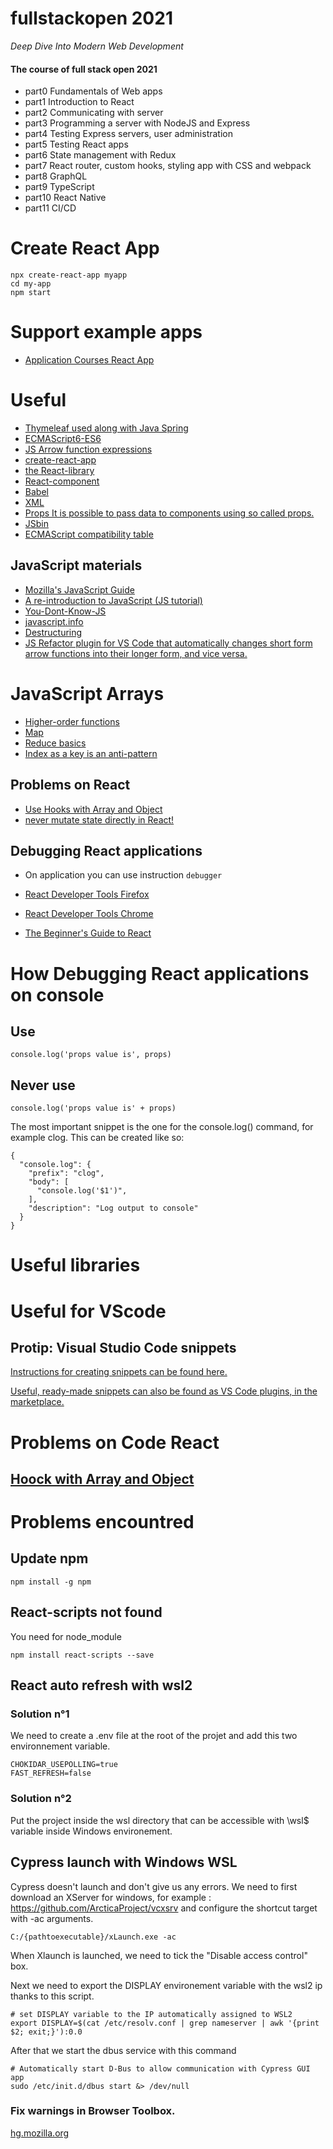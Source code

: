 # fullstackopen 2021
*Deep Dive Into Modern Web Development*

#### The course of full stack open 2021

* part0 Fundamentals of Web apps
* part1 Introduction to React
* part2 Communicating with server
* part3 Programming a server with NodeJS and Express
* part4 Testing Express servers, user administration
* part5 Testing React apps
* part6 State management with Redux
* part7 React router, custom hooks, styling app with CSS and webpack
* part8 GraphQL
* part9 TypeScript
* part10 React Native
* part11 CI/CD


# Create React App

```
npx create-react-app myapp
cd my-app
npm start
```
# Support example apps

* [Application Courses React App ](https://github.com/FullStack-HY/part2-notes/)

# Useful 

* [Thymeleaf used along with Java Spring](https://www.thymeleaf.org/)
* [ECMAScript6-ES6](http://es6-features.org/#BlockScopedVariables)
* [JS Arrow function expressions](https://developer.mozilla.org/en-US/docs/Web/JavaScript/Reference/Functions/Arrow_functions)
* [create-react-app](https://github.com/facebook/create-react-app)
* [the React-library](https://reactjs.org/docs/getting-started.html)
* [React-component](https://reactjs.org/docs/components-and-props.html)
* [Babel](https://babeljs.io/)
* [XML](https://developer.mozilla.org/en-US/docs/Web/XML/XML_introduction)
* [Props It is possible to pass data to components using so called props.](https://reactjs.org/docs/components-and-props.html)
* [JSbin](https://jsbin.com/?js,console)
* [ECMAScript compatibility table](http://kangax.github.io/compat-table/es2016plus/)

## JavaScript materials

* [Mozilla's JavaScript Guide](http://kangax.github.io/compat-table/es2016plus)
* [A re-introduction to JavaScript (JS tutorial) ](http://kangax.github.io/compat-table/es2016plus)
* [You-Dont-Know-JS](https://github.com/getify/You-Dont-Know-JS)
* [javascript.info](https://github.com/getify/You-Dont-Know-JS)
* [Destructuring](https://medium.com/@lcriswell/destructuring-props-in-react-b1c295005ce0)
* [JS Refactor plugin for VS Code that automatically changes short form arrow functions into their longer form, and vice versa.](https://marketplace.visualstudio.com/items?itemName=cmstead.jsrefactor)

# JavaScript Arrays

* [Higher-order functions](https://www.youtube.com/watch?v=BMUiFMZr7vk&list=PL0zVEGEvSaeEd9hlmCXrk5yUyqUag-n84)
* [Map](https://www.youtube.com/watch?v=bCqtb-Z5YGQ&list=PL0zVEGEvSaeEd9hlmCXrk5yUyqUag-n84&index=3)
* [Reduce basics](https://www.youtube.com/watch?v=Wl98eZpkp-c&t=31s)
* [Index as a key is an anti-pattern](https://robinpokorny.medium.com/index-as-a-key-is-an-anti-pattern-e0349aece318)
## Problems on React 

* [Use Hooks with Array and Object](https://dev.to/brettblox/react-hooks-usestate-43en)
* [never mutate state directly in React!](https://reactjs.org/docs/state-and-lifecycle.html#using-state-correctly)

## Debugging React applications

* On application you can use instruction ```debugger``` 

* [React Developer Tools Firefox](https://addons.mozilla.org/fr/firefox/addon/react-devtools/)
* [React Developer Tools Chrome](https://chrome.google.com/webstore/detail/react-developer-tools/fmkadmapgofadopljbjfkapdkoienihi)
* [The Beginner's Guide to React](https://egghead.io/courses/the-beginner-s-guide-to-react)

# How Debugging React applications on console

## Use
```
console.log('props value is', props)
```
## Never use
```
console.log('props value is' + props)
```
The most important snippet is the one for the console.log() command, for example clog. This can be created like so: 
```
{
  "console.log": {
    "prefix": "clog",
    "body": [
      "console.log('$1')",
    ],
    "description": "Log output to console"
  }
}
```
# Useful libraries

# Useful for VScode

## Protip: Visual Studio Code snippets

 [Instructions for creating snippets can be found here.](https://code.visualstudio.com/docs/editor/userdefinedsnippets#_creating-your-own-snippets)

 [Useful, ready-made snippets can also be found as VS Code plugins, in the marketplace.](https://marketplace.visualstudio.com/items?itemName=xabikos.ReactSnippets)
# Problems on Code React 

## [Hoock with Array and Object](https://dev.to/brettblox/react-hooks-usestate-43en)
# Problems encountred

## Update npm

```
npm install -g npm
```

## React-scripts not found

You need for node_module

```
npm install react-scripts --save
```

## React auto refresh with wsl2 

### Solution n°1

We need to create a .env file at the root of the projet and add this two environnement variable.

```
CHOKIDAR_USEPOLLING=true
FAST_REFRESH=false
```

### Solution n°2

Put the project inside the wsl directory that can be accessible with \\wsl$ variable inside Windows environement.

## Cypress launch with Windows WSL

Cypress doesn't launch and don't give us any errors.
We need to first download an XServer for windows, for example : https://github.com/ArcticaProject/vcxsrv and configure the shortcut target with -ac arguments.

```
C:/{pathtoexecutable}/xLaunch.exe -ac
```

When Xlaunch is launched, we need to tick the "Disable access control" box.

Next we need to export the DISPLAY environement variable with the wsl2 ip thanks to this script.

```
# set DISPLAY variable to the IP automatically assigned to WSL2
export DISPLAY=$(cat /etc/resolv.conf | grep nameserver | awk '{print $2; exit;}'):0.0
```

After that we start the dbus service with this command

```
# Automatically start D-Bus to allow communication with Cypress GUI app
sudo /etc/init.d/dbus start &> /dev/null
```
### Fix warnings in Browser Toolbox.
[hg.mozilla.org](https://hg.mozilla.org/integration/autoland/rev/b800ffcad8496b9124b7d246b15b4443d0be3830)